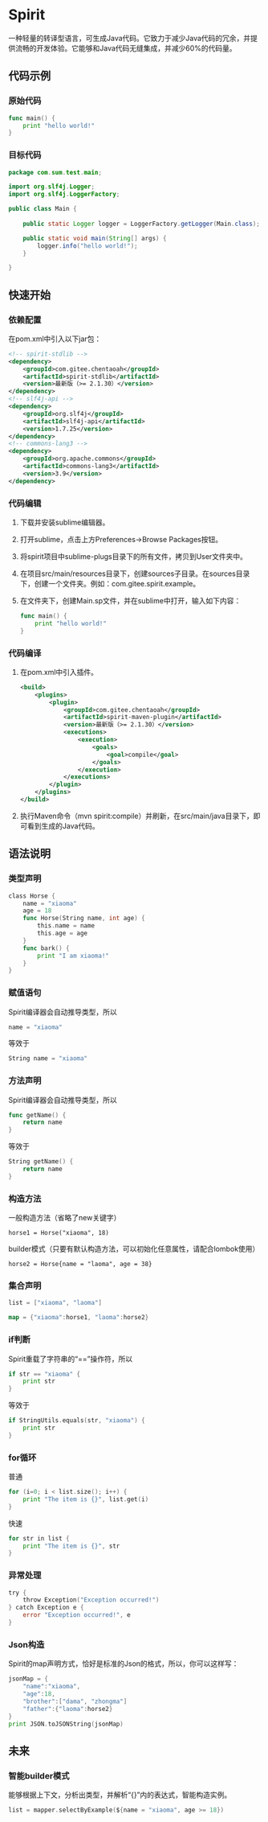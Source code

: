 # Spirit

一种轻量的转译型语言，可生成Java代码。它致力于减少Java代码的冗余，并提供流畅的开发体验。它能够和Java代码无缝集成，并减少60%的代码量。

## 代码示例

### 原始代码

```go
func main() {
    print "hello world!"
}
```

### 目标代码

```java
package com.sum.test.main;

import org.slf4j.Logger;
import org.slf4j.LoggerFactory;

public class Main {
    
    public static Logger logger = LoggerFactory.getLogger(Main.class);

    public static void main(String[] args) {
        logger.info("hello world!");
    }

}  
```

## 快速开始

### 依赖配置

在pom.xml中引入以下jar包：

```xml
<!-- spirit-stdlib -->
<dependency>
    <groupId>com.gitee.chentaoah</groupId>
    <artifactId>spirit-stdlib</artifactId>
    <version>最新版（>= 2.1.30）</version>
</dependency>
<!-- slf4j-api -->
<dependency>
    <groupId>org.slf4j</groupId>
    <artifactId>slf4j-api</artifactId>
    <version>1.7.25</version>
</dependency>
<!-- commons-lang3 -->
<dependency>
    <groupId>org.apache.commons</groupId>
    <artifactId>commons-lang3</artifactId>
    <version>3.9</version>
</dependency>
```

### 代码编辑

1. 下载并安装sublime编辑器。

2. 打开sublime，点击上方Preferences->Browse Packages按钮。

3. 将spirit项目中sublime-plugs目录下的所有文件，拷贝到User文件夹中。

4. 在项目src/main/resources目录下，创建sources子目录。在sources目录下，创建一个文件夹。例如：com.gitee.spirit.example。

5. 在文件夹下，创建Main.sp文件，并在sublime中打开，输入如下内容：

   ```go
   func main() {
       print "hello world!"
   }
   ```

### 代码编译

1. 在pom.xml中引入插件。

   ```xml
   <build>
       <plugins>
           <plugin>
               <groupId>com.gitee.chentaoah</groupId>
               <artifactId>spirit-maven-plugin</artifactId>
               <version>最新版（>= 2.1.30）</version>
               <executions>
                   <execution>
                       <goals>
                           <goal>compile</goal>
                       </goals>
                   </execution>
               </executions>
           </plugin>
       </plugins>
   </build>
   ```

2. 执行Maven命令（mvn spirit:compile）并刷新，在src/main/java目录下，即可看到生成的Java代码。

## 语法说明

### 类型声明

```go
class Horse {
    name = "xiaoma"
    age = 18
    func Horse(String name, int age) {
        this.name = name
        this.age = age
    }
    func bark() {
        print "I am xiaoma!"
    }
}
```

### 赋值语句

Spirit编译器会自动推导类型，所以

```go
name = "xiaoma"
```

等效于

```go
String name = "xiaoma"
```

### 方法声明

Spirit编译器会自动推导类型，所以

```go
func getName() {
    return name
}
```

等效于

```go
String getName() {
    return name
}
```

### 构造方法

一般构造方法（省略了new关键字）

```
horse1 = Horse("xiaoma", 18)
```

builder模式（只要有默认构造方法，可以初始化任意属性，请配合lombok使用）

```
horse2 = Horse{name = "laoma", age = 38}
```

### 集合声明

```go
list = ["xiaoma", "laoma"]
```

```go
map = {"xiaoma":horse1, "laoma":horse2}
```

### if判断

Spirit重载了字符串的“==”操作符，所以

```go
if str == "xiaoma" {
    print str
}
```

等效于

```go
if StringUtils.equals(str, "xiaoma") {
    print str
}
```

### for循环

普通

```go
for (i=0; i < list.size(); i++) {
    print "The item is {}", list.get(i)
}
```

快速

```go
for str in list {
    print "The item is {}", str
}
```

### 异常处理

```go
try {
    throw Exception("Exception occurred!")
} catch Exception e {
    error "Exception occurred!", e
}
```

### Json构造

Spirit的map声明方式，恰好是标准的Json的格式，所以，你可以这样写：

```go
jsonMap = {
    "name":"xiaoma",
    "age":18,
    "brother":["dama", "zhongma"]
    "father":{"laoma":horse2}
}
print JSON.toJSONString(jsonMap)
```

## 未来

### 智能builder模式

能够根据上下文，分析出类型，并解析“{}”内的表达式，智能构造实例。

```go
list = mapper.selectByExample(${name = "xiaoma", age >= 18})
```

